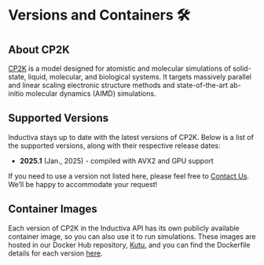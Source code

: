 # Versions and Containers 🛠️

## About CP2K
[CP2K](https://www.cp2k.org/about) is a model designed for atomistic and molecular simulations of solid-state, liquid, molecular, and biological systems. It targets massively parallel and linear scaling electronic structure methods and state-of-the-art ab-initio molecular dynamics (AIMD) simulations.

## Supported Versions
Inductiva stays up to date with the latest versions of CP2K. Below is a list of the supported versions, along with their respective release dates:

- **2025.1** (Jan., 2025) - compiled with AVX2 and GPU support

If you need to use a version not listed here, please feel free to [Contact Us](mailto:support@inductiva.ai).
We’ll be happy to accommodate your request!

## Container Images
Each version of CP2K in the Inductiva API has its own publicly available container image, 
so you can also use it to run simulations. These images are hosted in our Docker Hub repository, 
[Kutu](https://hub.docker.com/r/inductiva/kutu/tags?name=cp2k), and you can find the 
Dockerfile details for each version [here](https://github.com/inductiva/kutu/tree/main/simulators/cp2k).